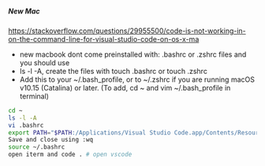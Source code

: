 ##### New Mac
https://stackoverflow.com/questions/29955500/code-is-not-working-in-on-the-command-line-for-visual-studio-code-on-os-x-ma

- new macbook dont come preinstalled with: .bashrc or .zshrc files and you should use
- ls -l -A, create the files with touch .bashrc or touch .zshrc
- Add this to your ~/.bash_profile, or to ~/.zshrc if you are running macOS v10.15 (Catalina) or later. (To add, cd ~ and vim ~/.bash_profile in terminal)

``````sh
cd ~
ls -l -A
vi .bashrc
export PATH="$PATH:/Applications/Visual Studio Code.app/Contents/Resources/app/bin"
Save and close using :wq
source ~/.bashrc
open iterm and code . # open vscode

``````
``````sh


``````
